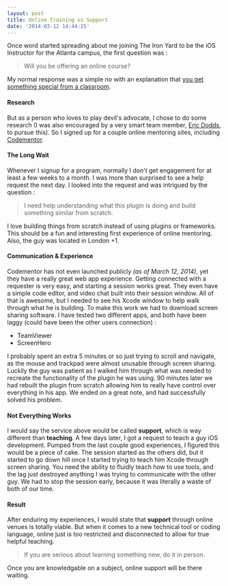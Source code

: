 ```yaml
---
layout: post
title: Online Training vs Support
date: '2014-03-12 14:44:25'
---
```


Once word started spreading about me joining The Iron Yard to be the iOS Instructor for the Atlanta campus, the first question was :

> Will you be offering an online course?

My normal response was a simple *no* with an explanation that [you get something special from a classroom](https://medium.com/teaching-learning/6b49fe09a0a5).

#### Research

But as a person who loves to play devil's advocate, I chose to do some research (I was also encouraged by a very smart team member, [Eric Dodds](http://www.linkedin.com/in/ericdodds), to pursue this). So I signed up for a couple online mentoring sites, including [Codementor](https://www.codementor.io/joalbright/).

#### The Long Wait

Whenever I signup for a program, normally I don't get engagement for at least a few weeks to a month. I was more than surprised to see a help request the next day. I looked into the request and was intrigued by the question :

> I need help understanding what this plugin is doing and build something similar from scratch.

I love building things from scratch instead of using plugins or frameworks. This should be a fun and interesting first experience of online mentoring. Also, the guy was located in London +1.

#### Communication & Experience

Codementor has not even launched publicly *(as of March 12, 2014)*, yet they have a really great web app experience. Getting connected with a requester is very easy, and starting a session works great. They even have a simple code editor, and video chat built into their session window. All of that is awesome, but I needed to see his Xcode window to help walk through what he is building. To make this work we had to download screen sharing software. I have tested two different apps, and both have been laggy (could have been the other users connection) :

- TeamViewer 
- ScreenHero 

I probably spent an extra 5 minutes or so just trying to scroll and navigate, as the mouse and trackpad were almost unusable through screen sharing. Luckily the guy was patient as I walked him through what was needed to recreate the functionality of the plugin he was using. 90 minutes later we had rebuilt the plugin from scratch allowing him to really have control over everything in his app. We ended on a great note, and had successfully solved his problem.

#### Not Everything Works

I would say the service above would be called **support**, which is way different than **teaching**. A few days later, I got a request to teach a guy iOS development. Pumped from the last couple good experiences, I figured this would be a piece of cake. The session started as the others did, but it started to go down hill once I started trying to teach him Xcode through screen sharing. You need the ability to fluidly teach how to use tools, and the lag just destroyed anything I was trying to communicate with the other guy. We had to stop the session early, because it was literally a waste of both of our time.

#### Result

After enduring my experiences, I would state that **support** through online venues is totally viable. But when it comes to a new technical tool or coding language, online just is too restricted and disconnected to allow for true helpful teaching.

> If you are serious about learning something new, do it in person. 

Once you are knowledgable on a subject, online support will be there waiting.